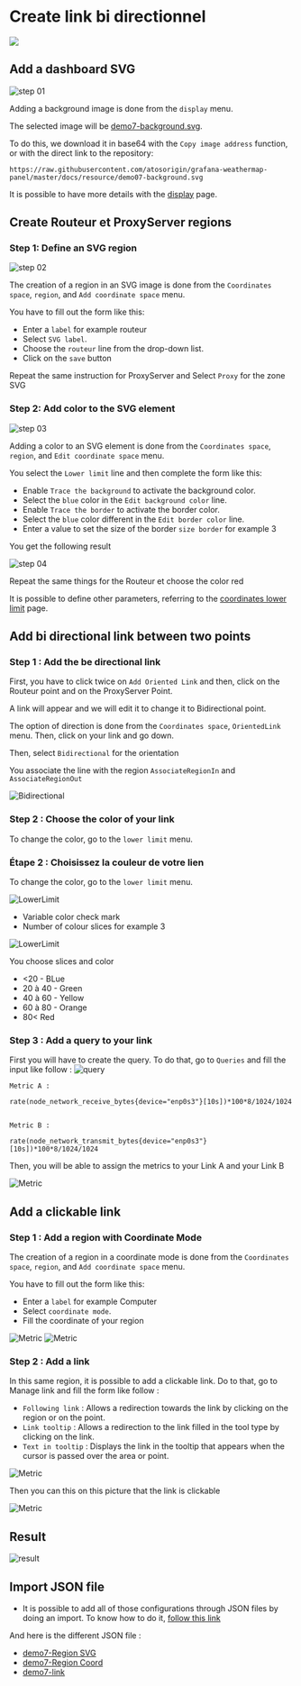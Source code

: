 # Create link bi directionnel

[![](../../screenshots/other/Go-back.png)](README.md)

## Add a dashboard SVG

![step 01](../../screenshots/demo/tutorial07/background.jpg)

Adding a background image is done from the `display` menu.

The selected image will be [demo7-background.svg](../../resource/demo07-background.svg).

To do this, we download it in base64 with the `Copy image address` function, or with the direct link to the repository:

```
https://raw.githubusercontent.com/atosorigin/grafana-weathermap-panel/master/docs/resource/demo07-background.svg
```

It is possible to have more details with the [display](../editor/display.md) page.

## Create Routeur et ProxyServer regions

### Step 1: Define an SVG region

![step 02](../../screenshots/demo/tutorial07/regionsvg.png)

The creation of a region in an SVG image is done from the `Coordinates space`, `region`, and `Add coordinate space` menu.

You have to fill out the form like this:

- Enter a `label` for example routeur
- Select `SVG label`.
- Choose the `routeur` line from the drop-down list.
- Click on the `save` button

Repeat the same instruction for ProxyServer and Select `Proxy` for the zone SVG

### Step 2: Add color to the SVG element

![step 03](../../screenshots/demo/tutorial07/LowerLimitProxy.png)

Adding a color to an SVG element is done from the `Coordinates space`, `region`, and `Edit coordinate space` menu.

You select the `Lower limit` line and then complete the form like this:

- Enable `Trace the background` to activate the background color.
- Select the `blue` color in the `Edit background color` line.
- Enable `Trace the border` to activate the border color.
- Select the `blue` color different in the `Edit border color` line.
- Enter a value to set the size of the border `size border` for example 3

You get the following result

![step 04](../../screenshots/demo/tutorial07/ProxyBleu.png)

Repeat the same things for the Routeur et choose the color red

It is possible to define other parameters, referring to the [coordinates lower limit](../editor/coordinates-lower-limit.md) page.

## Add bi directional link between two points

### Step 1 : Add the be directional link

First, you have to click twice on `Add Oriented Link` and then, click on the Routeur point and on the ProxyServer Point.

A link will appear and we will edit it to change it to Bidirectional point.

The option of direction is done from the `Coordinates space`, `OrientedLink` menu. Then, click on your link and go down.

Then, select `Bidirectional` for the orientation

You associate the line with the region `AssociateRegionIn` and `AssociateRegionOut`

![Bidirectional](../../screenshots/demo/tutorial07/LinkBidirectionnel.png)

### Step 2 : Choose the color of your link

To change the color, go to the `lower limit` menu.

### Étape 2 : Choisissez la couleur de votre lien

To change the color, go to the `lower limit` menu.

![LowerLimit](../../screenshots/demo/tutorial07/LowerLimitLink.png)

- Variable color check mark
- Number of colour slices for example 3

![LowerLimit](../../screenshots/demo/tutorial07/LowerLimitLink.png-next.png)

You choose slices and color

- <20 - BLue
- 20 à 40 - Green
- 40 à 60 - Yellow
- 60 à 80 - Orange
- 80< Red

### Step 3 : Add a query to your link

First you will have to create the query.
To do that, go to `Queries` and fill the input like follow :
![query](../../screenshots/demo/tutorial07/query.png)

```
Metric A :

rate(node_network_receive_bytes{device="enp0s3"}[10s])*100*8/1024/1024


Metric B :

rate(node_network_transmit_bytes{device="enp0s3"}[10s])*100*8/1024/1024
```

Then, you will be able to assign the metrics to your Link A and your Link B

![Metric](../../screenshots/demo/tutorial07/orientedLinkMetric.png)

## Add a clickable link

### Step 1 : Add a region with Coordinate Mode

The creation of a region in a coordinate mode is done from the `Coordinates space`, `region`, and `Add coordinate space` menu.

You have to fill out the form like this:

- Enter a `label` for example Computer
- Select `coordinate mode`.
- Fill the coordinate of your region

![Metric](../../screenshots/demo/tutorial07/zone.png)
![Metric](../../screenshots/demo/tutorial07/CoordonateMode.png)

### Step 2 : Add a link

In this same region, it is possible to add a clickable link.
Do to that, go to Manage link and fill the form like follow :

- `Following link` : Allows a redirection towards the link by clicking on the region or on the point.
- `Link tooltip` : Allows a redirection to the link filled in the tool type by clicking on the link.
- `Text in tooltip` : Displays the link in the tooltip that appears when the cursor is passed over the area or point.

![Metric](../../screenshots/demo/tutorial07/ManegeLink.png)

Then you can this on this picture that the link is clickable

![Metric](../../screenshots/demo/tutorial07/Link-ConvertImage.jpg)

## Result

![result](../../screenshots/demo/tutorial07/demo7.png)

## Import JSON file

- It is possible to add all of those configurations through JSON files by doing an import. To know how to do it, [follow this link](../editor/import.md)

And here is the different JSON file :

- [demo7-Region SVG](../../resource/demo07-region-svg.json)
- [demo7-Region Coord](../../resource/demo07-region-coord.json)
- [demo7-link](../../resource/demo07-link.json)
